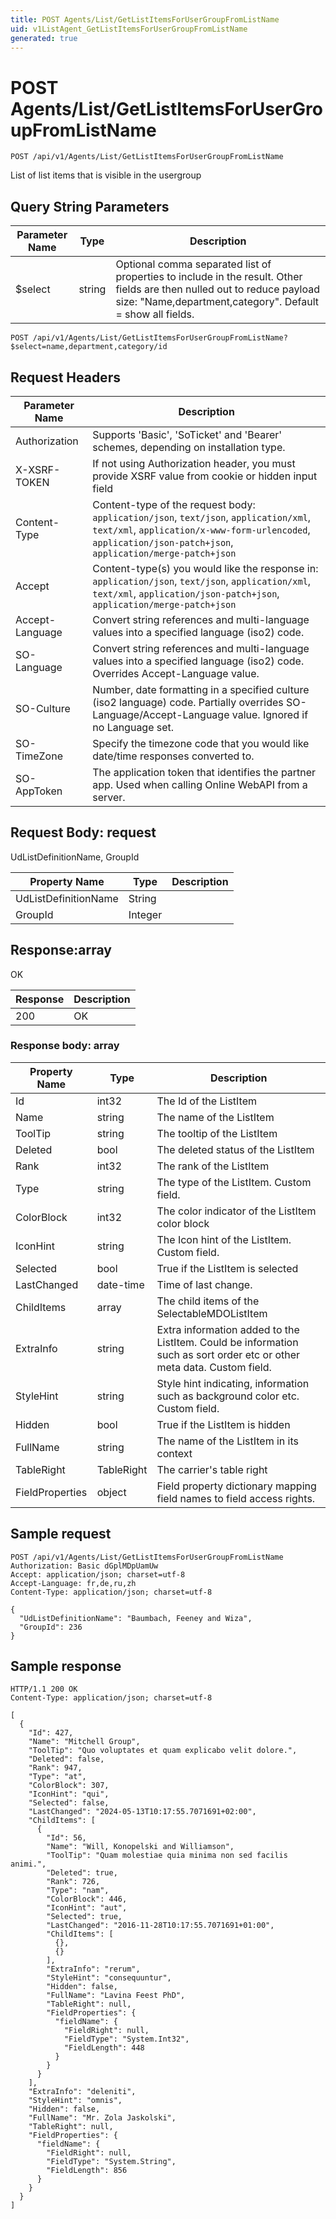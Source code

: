 ```yaml
---
title: POST Agents/List/GetListItemsForUserGroupFromListName
uid: v1ListAgent_GetListItemsForUserGroupFromListName
generated: true
---
```


# POST Agents/List/GetListItemsForUserGroupFromListName

```http
POST /api/v1/Agents/List/GetListItemsForUserGroupFromListName
```

List of list items that is visible in the usergroup







## Query String Parameters

| Parameter Name | Type |  Description |
|----------------|------|--------------|
| $select | string |  Optional comma separated list of properties to include in the result. Other fields are then nulled out to reduce payload size: "Name,department,category". Default = show all fields. |

```http
POST /api/v1/Agents/List/GetListItemsForUserGroupFromListName?$select=name,department,category/id
```


## Request Headers

| Parameter Name | Description |
|----------------|-------------|
| Authorization  | Supports 'Basic', 'SoTicket' and 'Bearer' schemes, depending on installation type. |
| X-XSRF-TOKEN   | If not using Authorization header, you must provide XSRF value from cookie or hidden input field |
| Content-Type | Content-type of the request body: `application/json`, `text/json`, `application/xml`, `text/xml`, `application/x-www-form-urlencoded`, `application/json-patch+json`, `application/merge-patch+json` |
| Accept         | Content-type(s) you would like the response in: `application/json`, `text/json`, `application/xml`, `text/xml`, `application/json-patch+json`, `application/merge-patch+json` |
| Accept-Language | Convert string references and multi-language values into a specified language (iso2) code. |
| SO-Language | Convert string references and multi-language values into a specified language (iso2) code. Overrides Accept-Language value. |
| SO-Culture | Number, date formatting in a specified culture (iso2 language) code. Partially overrides SO-Language/Accept-Language value. Ignored if no Language set. |
| SO-TimeZone | Specify the timezone code that you would like date/time responses converted to. |
| SO-AppToken | The application token that identifies the partner app. Used when calling Online WebAPI from a server. |

## Request Body: request 

UdListDefinitionName, GroupId 

| Property Name | Type |  Description |
|----------------|------|--------------|
| UdListDefinitionName | String |  |
| GroupId | Integer |  |

## Response:array

OK

| Response | Description |
|----------------|-------------|
| 200 | OK |

### Response body: array

| Property Name | Type |  Description |
|----------------|------|--------------|
| Id | int32 | The Id of the ListItem |
| Name | string | The name of the ListItem |
| ToolTip | string | The tooltip of the ListItem |
| Deleted | bool | The deleted status of the ListItem |
| Rank | int32 | The rank of the ListItem |
| Type | string | The type of the ListItem. Custom field. |
| ColorBlock | int32 | The color indicator of the ListItem color block |
| IconHint | string | The Icon hint of the ListItem. Custom field. |
| Selected | bool | True if the ListItem is selected |
| LastChanged | date-time | Time of last change. |
| ChildItems | array | The child items of the SelectableMDOListItem |
| ExtraInfo | string | Extra information added to the ListItem. Could be information such as sort order etc or other meta data. Custom field. |
| StyleHint | string | Style hint indicating, information such as background color etc. Custom field. |
| Hidden | bool | True if the ListItem is hidden |
| FullName | string | The name of the ListItem in its context |
| TableRight | TableRight | The carrier's table right |
| FieldProperties | object | Field property dictionary mapping field names to field access rights. |

## Sample request

```http!
POST /api/v1/Agents/List/GetListItemsForUserGroupFromListName
Authorization: Basic dGplMDpUamUw
Accept: application/json; charset=utf-8
Accept-Language: fr,de,ru,zh
Content-Type: application/json; charset=utf-8

{
  "UdListDefinitionName": "Baumbach, Feeney and Wiza",
  "GroupId": 236
}
```

## Sample response

```http_
HTTP/1.1 200 OK
Content-Type: application/json; charset=utf-8

[
  {
    "Id": 427,
    "Name": "Mitchell Group",
    "ToolTip": "Quo voluptates et quam explicabo velit dolore.",
    "Deleted": false,
    "Rank": 947,
    "Type": "at",
    "ColorBlock": 307,
    "IconHint": "qui",
    "Selected": false,
    "LastChanged": "2024-05-13T10:17:55.7071691+02:00",
    "ChildItems": [
      {
        "Id": 56,
        "Name": "Will, Konopelski and Williamson",
        "ToolTip": "Quam molestiae quia minima non sed facilis animi.",
        "Deleted": true,
        "Rank": 726,
        "Type": "nam",
        "ColorBlock": 446,
        "IconHint": "aut",
        "Selected": true,
        "LastChanged": "2016-11-28T10:17:55.7071691+01:00",
        "ChildItems": [
          {},
          {}
        ],
        "ExtraInfo": "rerum",
        "StyleHint": "consequuntur",
        "Hidden": false,
        "FullName": "Lavina Feest PhD",
        "TableRight": null,
        "FieldProperties": {
          "fieldName": {
            "FieldRight": null,
            "FieldType": "System.Int32",
            "FieldLength": 448
          }
        }
      }
    ],
    "ExtraInfo": "deleniti",
    "StyleHint": "omnis",
    "Hidden": false,
    "FullName": "Mr. Zola Jaskolski",
    "TableRight": null,
    "FieldProperties": {
      "fieldName": {
        "FieldRight": null,
        "FieldType": "System.String",
        "FieldLength": 856
      }
    }
  }
]
```